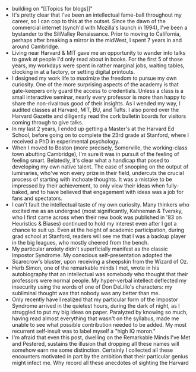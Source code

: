 - building on "[[Topics for blogs]]"
- It's pretty clear that I've been an intellectual fame-ball throughout my career, so I can cop to this at the outset. Since the dawn of the commercial internet (synch'd with Mozilla's launch in 1994), I've been a bystander to the SiliValley Renaissance. Prior to moving to California, perhaps after breaking a mirror in the midWest, I spent 7 years in and around Cambridge.
- Living near Harvard & MIT gave me an opportunity to wander into talks to gawk at people I'd only read about in books. For the first 5 of those years,  my workdays were spent in rather marginal jobs, waiting tables, clocking in at a factory, or setting digital printouts. 
- I designed my work life to maximize the freedom to pursue my own curiosity. One of the more surprising aspects of the academy is that gate-keepers only guard the access to credentials. Unless a class is a small interactive seminar, nearly every professor is more than happy to share the non-rivalrous good of their insights. As I wended my way, I audited classes at Harvard, MIT, BU, and Tufts. I also pored over the Harvard Gazette and diligently read the cork bulletin boards for visitors coming through to give talks. 
- In my last 2 years, I ended up getting a Master's at the Harvard Ed School, before going on to complete the 23rd grade at Stanford, where I received a PhD in experimental psychology.
- When I moved to Boston (more precisely, Somerville, the working-class town abutting Cambridge), I'm sure it was in pursuit of the feeling of feeling smart. Belatedly, it's clear what a handicap that posed to developing my own native talent. The ease of snooping on the output of luminaries, who've won every prize in their field, undercuts the crucial process of starting with inchoate thoughts. It was a mistake to be impressed by their achievement, to only view their ideas when fully-baked, and to have believed that engagement with ideas was a job for fans and spectators. 
- I can't fault the intellectual taste of my own curiosity. Many thinkers who excited me as an undergrad (most significantly, Kahneman & Tversky, who I first came across when their new book was published in '83 on Heuristics & Biases) continued to hold my interest even after I got a chance to suit up. Even at the height of academic participation, during grad school at Stanford, readers will see me that I was a backup player in the big leagues, who mostly cheered from the bench. 
- My particular anxiety didn't superficially manifest as the classic Impostor Syndrome. My conscious self-presentation adopted the Scarecrow's bluster, upon receiving a sheepskin from the Wizard of Oz. 
- Herb Simon, one of the remarkable minds I met, wrote in his autobiography that an intellectual was somebody who thought that their professors were normal people. My hyper-verbal intellect deflected my insecurity using the words of one of Don DeLillo's characters:  my subliminal thought was that nobody was any better than me. 
- Only recently have I realized that my particular form of the Impostor Syndrome arrived in the quietest hours, during the dark of night, as I struggled to put my big ideas on paper. Paralyzed by knowing so much, having read almost everything that wasn't on the syllabus, made me unable to see what possible contribution needed to be added. My most recurrent self-insult was to label myself a "high IQ moron."
- I'm afraid that even this post, dwelling on the Remarkable Minds I've Met and Pestered, sustains the illusion that dropping all these names will somehow earn me some distinction. Certainly I collected all these encounters motivated in part by the ambition that their particular genius might infect me. Why record all these anecdotes of sighting the Harvard  
